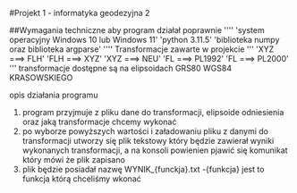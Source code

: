 #Projekt 1 - informatyka geodezyjna 2 

##Wymagania techniczne aby program działał poprawnie 
''''
'system operacyjny Windows 10 lub Windows 11'
'python 3.11.5'
'biblioteka numpy oraz biblioteka argparse'
''''
Transformacje zawarte w projekcie 
'''
'XYZ ===> FLH'
'FLH ===> XYZ'
'XYZ ===> NEU'
'FL ===> PL1992'
'FL ===> PL2000'
'''
transformacje dostępne są na elipsoidach 
GRS80
WGS84
KRASOWSKIEGO

opis działania programu 
1. program przyjmuje z pliku dane do transformacji, elipsoide odniesienia oraz jaką transformacje chcemy wykonać
2. po wyborze powyższych wartości i załadowaniu pliku z danymi do transformacji utworzy się plik tekstowy który będzie zawierał wyniki wykonanych transformacji, a na konsoli powienien pjawić się komunikat który mówi że plik zapisano
3. plik będzie posiadał nazwę WYNIK_{funckja}.txt  -{funkcja} jest to funkcja którą chceliśmy wkonać
 
